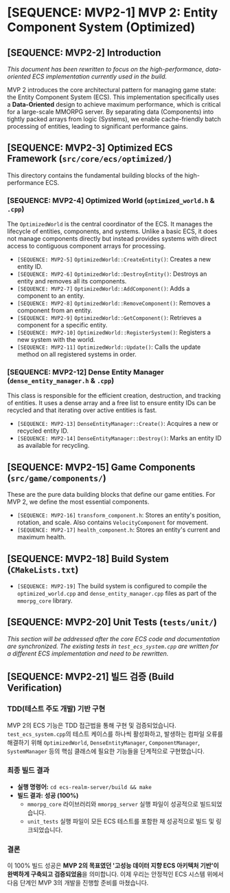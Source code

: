 # [SEQUENCE: MVP2-1] MVP 2: Entity Component System (Optimized)

## [SEQUENCE: MVP2-2] Introduction
*This document has been rewritten to focus on the high-performance, data-oriented ECS implementation currently used in the build.*

 MVP 2 introduces the core architectural pattern for managing game state: the Entity Component System (ECS). This implementation specifically uses a **Data-Oriented** design to achieve maximum performance, which is critical for a large-scale MMORPG server. By separating data (Components) into tightly packed arrays from logic (Systems), we enable cache-friendly batch processing of entities, leading to significant performance gains.

## [SEQUENCE: MVP2-3] Optimized ECS Framework (`src/core/ecs/optimized/`)
This directory contains the fundamental building blocks of the high-performance ECS.

### [SEQUENCE: MVP2-4] Optimized World (`optimized_world.h` & `.cpp`)
The `OptimizedWorld` is the central coordinator of the ECS. It manages the lifecycle of entities, components, and systems. Unlike a basic ECS, it does not manage components directly but instead provides systems with direct access to contiguous component arrays for processing.
*   `[SEQUENCE: MVP2-5]` `OptimizedWorld::CreateEntity()`: Creates a new entity ID.
*   `[SEQUENCE: MVP2-6]` `OptimizedWorld::DestroyEntity()`: Destroys an entity and removes all its components.
*   `[SEQUENCE: MVP2-7]` `OptimizedWorld::AddComponent()`: Adds a component to an entity.
*   `[SEQUENCE: MVP2-8]` `OptimizedWorld::RemoveComponent()`: Removes a component from an entity.
*   `[SEQUENCE: MVP2-9]` `OptimizedWorld::GetComponent()`: Retrieves a component for a specific entity.
*   `[SEQUENCE: MVP2-10]` `OptimizedWorld::RegisterSystem()`: Registers a new system with the world.
*   `[SEQUENCE: MVP2-11]` `OptimizedWorld::Update()`: Calls the update method on all registered systems in order.

### [SEQUENCE: MVP2-12] Dense Entity Manager (`dense_entity_manager.h` & `.cpp`)
This class is responsible for the efficient creation, destruction, and tracking of entities. It uses a dense array and a free list to ensure entity IDs can be recycled and that iterating over active entities is fast.
*   `[SEQUENCE: MVP2-13]` `DenseEntityManager::Create()`: Acquires a new or recycled entity ID.
*   `[SEQUENCE: MVP2-14]` `DenseEntityManager::Destroy()`: Marks an entity ID as available for recycling.

## [SEQUENCE: MVP2-15] Game Components (`src/game/components/`)
These are the pure data building blocks that define our game entities. For MVP 2, we define the most essential components.

*   `[SEQUENCE: MVP2-16]` `transform_component.h`: Stores an entity's position, rotation, and scale. Also contains `VelocityComponent` for movement.
*   `[SEQUENCE: MVP2-17]` `health_component.h`: Stores an entity's current and maximum health.

## [SEQUENCE: MVP2-18] Build System (`CMakeLists.txt`)
*   `[SEQUENCE: MVP2-19]` The build system is configured to compile the `optimized_world.cpp` and `dense_entity_manager.cpp` files as part of the `mmorpg_core` library.

## [SEQUENCE: MVP2-20] Unit Tests (`tests/unit/`)
*This section will be addressed after the core ECS code and documentation are synchronized. The existing tests in `test_ecs_system.cpp` are written for a different ECS implementation and need to be rewritten.*

## [SEQUENCE: MVP2-21] 빌드 검증 (Build Verification)

### TDD(테스트 주도 개발) 기반 구현
MVP 2의 ECS 기능은 TDD 접근법을 통해 구현 및 검증되었습니다. `test_ecs_system.cpp`의 테스트 케이스를 하나씩 활성화하고, 발생하는 컴파일 오류를 해결하기 위해 `OptimizedWorld`, `DenseEntityManager`, `ComponentManager`, `SystemManager` 등의 핵심 클래스에 필요한 기능들을 단계적으로 구현했습니다.

### 최종 빌드 결과
*   **실행 명령어:** `cd ecs-realm-server/build && make`
*   **빌드 결과:** **성공 (100%)**
    *   `mmorpg_core` 라이브러리와 `mmorpg_server` 실행 파일이 성공적으로 빌드되었습니다.
    *   `unit_tests` 실행 파일이 모든 ECS 테스트를 포함한 채 성공적으로 빌드 및 링크되었습니다.

### 결론
이 100% 빌드 성공은 **MVP 2의 목표였던 '고성능 데이터 지향 ECS 아키텍처 기반'이 완벽하게 구축되고 검증되었음**을 의미합니다. 이제 우리는 안정적인 ECS 시스템 위에서 다음 단계인 MVP 3의 개발을 진행할 준비를 마쳤습니다.
